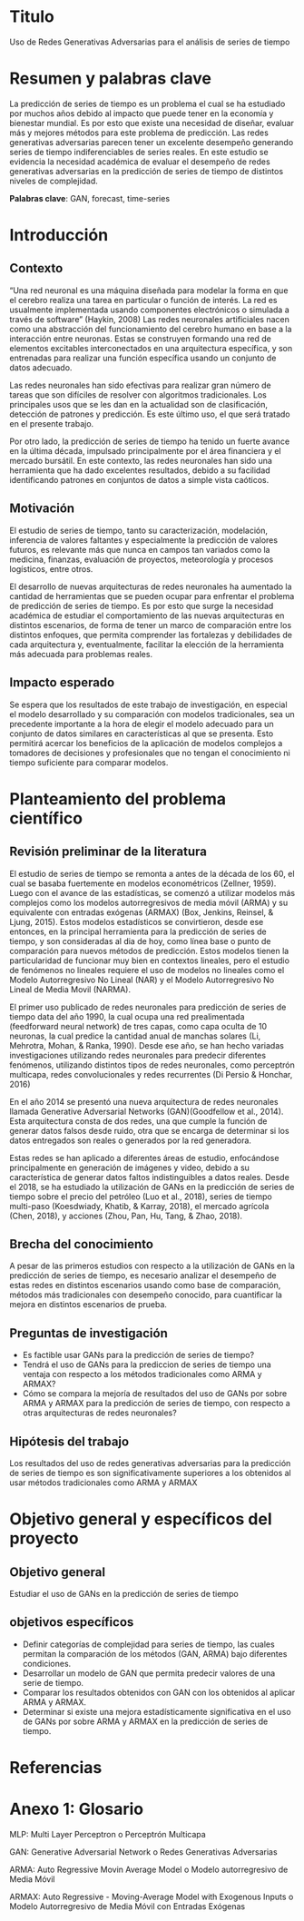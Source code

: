 # Titulo

Uso de Redes Generativas Adversarias para el análisis de series de tiempo

# Resumen y palabras clave

La predicción de series de tiempo es un problema el cual se ha estudiado por muchos años debido al impacto que puede tener en la economía y bienestar mundial. Es por esto que existe una necesidad de diseñar, evaluar más y mejores métodos para este problema de predicción. Las redes generativas adversarias parecen tener un excelente desempeño generando series de tiempo indiferenciables de series reales. En este estudio se evidencia la necesidad académica de evaluar el desempeño de redes generativas adversarias en la predicción de series de tiempo de distintos niveles de complejidad.

**Palabras clave**: GAN, forecast, time-series

# Introducción

## Contexto

“Una red neuronal es una máquina diseñada para modelar la forma en que el cerebro realiza una tarea en particular o función de interés. La red es usualmente implementada usando componentes electrónicos o simulada a través de software” (Haykin, 2008)
Las redes neuronales artificiales nacen como una abstracción del funcionamiento del cerebro humano en base a la interacción entre neuronas. Estas se construyen formando una red de elementos excitables interconectados en una arquitectura específica, y son entrenadas para realizar una función específica usando un conjunto de datos adecuado.

Las redes neuronales han sido efectivas para realizar gran número de tareas que son difíciles de resolver con algoritmos tradicionales. Los principales usos que se les dan en la actualidad son de clasificación, detección de patrones y predicción. Es este último uso, el que será tratado en el presente trabajo.

Por otro lado, la predicción de series de tiempo ha tenido un fuerte avance en la última década, impulsado principalmente por el área financiera y el mercado bursátil. En este contexto, las redes neuronales han sido una herramienta que ha dado excelentes resultados, debido a su facilidad identificando patrones en conjuntos de datos a simple vista caóticos.

## Motivación

El estudio de series de tiempo, tanto su caracterización, modelación, inferencia de valores faltantes y especialmente la predicción de valores futuros, es relevante más que nunca en campos tan variados como la medicina, finanzas, evaluación de proyectos, meteorología y procesos logísticos, entre otros.

El desarrollo de nuevas arquitecturas de redes neuronales ha aumentado la cantidad de herramientas que se pueden ocupar para enfrentar el problema de predicción de series de tiempo. Es por esto que surge la necesidad académica de estudiar el comportamiento de las nuevas arquitecturas en distintos escenarios, de forma de tener un marco de comparación entre los distintos enfoques, que permita comprender las fortalezas y debilidades de cada arquitectura y, eventualmente, facilitar la elección de la herramienta más adecuada para problemas reales.

## Impacto esperado

Se espera que los resultados de este trabajo de investigación, en especial el modelo desarrollado y su comparación con modelos tradicionales, sea un precedente importante a la hora de elegir el modelo adecuado para un conjunto de datos similares en características al que se presenta. Esto permitirá acercar los beneficios de la aplicación de modelos complejos a tomadores de decisiones y profesionales que no tengan el conocimiento ni tiempo suficiente para comparar modelos.

# Planteamiento del problema científico

## Revisión preliminar de la literatura

El estudio de series de tiempo se remonta a antes de la década de los 60, el cual se basaba fuertemente en modelos econométricos (Zellner, 1959). Luego con el avance de las estadísticas, se comenzó a utilizar modelos más complejos como los modelos autorregresivos de media móvil (ARMA) y su equivalente con entradas exógenas (ARMAX) (Box, Jenkins, Reinsel, & Ljung, 2015). Estos modelos estadísticos se convirtieron, desde ese entonces, en la principal herramienta para la predicción de series de tiempo, y son consideradas al dia de hoy, como línea base o punto de comparación para nuevos métodos de predicción. Estos modelos tienen la particularidad de funcionar muy bien en contextos lineales, pero el estudio de fenómenos no lineales requiere el uso de modelos no lineales como el Modelo Autorregresivo No Lineal (NAR) y el Modelo Autorregresivo No Lineal de Media Movil (NARMA).

El primer uso publicado de redes neuronales para predicción de series de tiempo data del año 1990, la cual ocupa una red prealimentada (feedforward neural network) de tres capas, como capa oculta de 10 neuronas, la cual predice la cantidad anual de manchas solares  (Li, Mehrotra, Mohan, & Ranka, 1990). Desde ese año, se han hecho variadas investigaciones utilizando redes neuronales para predecir diferentes fenómenos, utilizando distintos tipos de redes neuronales, como perceptrón multicapa, redes convolucionales y redes recurrentes (Di Persio & Honchar, 2016)

En el año 2014 se presentó una nueva arquitectura de redes neuronales llamada Generative Adversarial Networks (GAN)(Goodfellow et al., 2014). Esta arquitectura consta de dos redes, una que cumple la función de generar datos falsos desde ruido, otra que se encarga de determinar si los datos entregados son reales o generados por la red generadora.

Estas redes se han aplicado a diferentes áreas de estudio, enfocándose principalmente en generación de imágenes y video, debido a su característica de generar datos faltos indistinguibles a datos reales. Desde el 2018, se ha estudiado la utilización de GANs en la predicción de series de tiempo sobre el precio del petróleo (Luo et al., 2018), series de tiempo multi-paso (Koesdwiady, Khatib, & Karray, 2018), el mercado agrícola (Chen, 2018), y acciones (Zhou, Pan, Hu, Tang, & Zhao, 2018).

## Brecha del conocimiento

A pesar de las primeros estudios con respecto a la utilización de GANs en la predicción de series de tiempo, es necesario analizar el desempeño de estas redes en distintos escenarios  usando como base de comparación, métodos más tradicionales con desempeño conocido, para cuantificar la mejora en distintos escenarios de prueba.

## Preguntas de investigación

* Es factible usar GANs para la predicción de series de tiempo?
* Tendrá el uso de GANs para la prediccion de series de tiempo una ventaja con respecto a los métodos tradicionales como ARMA y ARMAX?
* Cómo se compara la mejoría de resultados del uso de GANs por sobre ARMA y ARMAX para la predicción de series de tiempo, con respecto a otras arquitecturas de redes neuronales?

## Hipótesis del trabajo

Los resultados del uso de redes generativas adversarias para la predicción de series de tiempo es son significativamente superiores a los obtenidos al usar métodos tradicionales como ARMA y ARMAX

# Objetivo general y específicos del proyecto

## Objetivo general

Estudiar el uso de GANs en la predicción de series de tiempo

## objetivos específicos

* Definir categorías de complejidad para series de tiempo, las cuales permitan la comparación de los métodos (GAN, ARMA) bajo diferentes condiciones.
* Desarrollar un modelo de GAN que permita predecir valores de una serie de tiempo.
* Comparar los resultados obtenidos con GAN con los obtenidos al aplicar ARMA y ARMAX.
* Determinar si existe una mejora estadísticamente significativa en el uso de GANs por sobre ARMA y ARMAX en la predicción de series de tiempo.

# Referencias

# Anexo 1: Glosario

MLP: Multi Layer Perceptron o Perceptrón Multicapa

GAN: Generative Adversarial Network o Redes Generativas Adversarias

ARMA: Auto Regressive Movin Average Model o Modelo autorregresivo de Media Móvil

ARMAX: Auto Regressive - Moving-Average Model with Exogenous Inputs o Modelo Autorregresivo de Media Móvil con Entradas Exógenas
